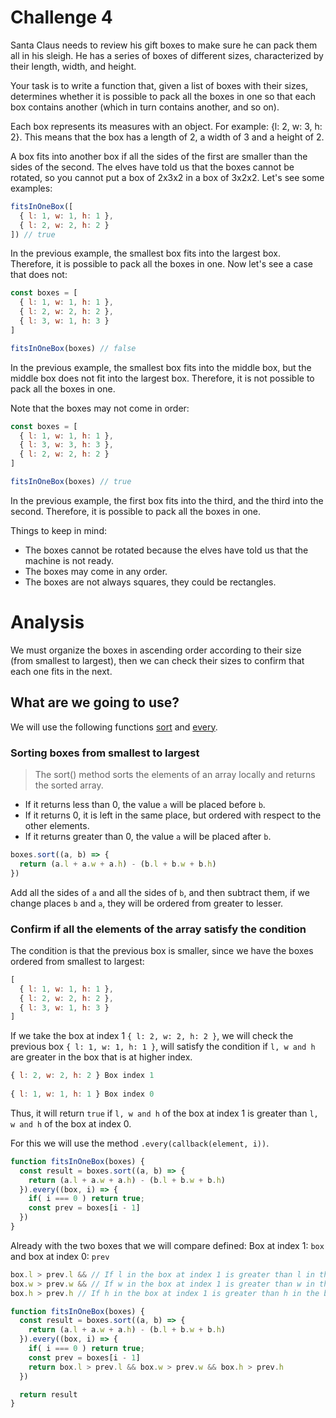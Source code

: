 # Challenge 4

Santa Claus needs to review his gift boxes to make sure he can pack them all in his sleigh. He has a series of boxes of different sizes, characterized by their length, width, and height.

Your task is to write a function that, given a list of boxes with their sizes, determines whether it is possible to pack all the boxes in one so that each box contains another (which in turn contains another, and so on).

Each box represents its measures with an object. For example: {l: 2, w: 3, h: 2}. This means that the box has a length of 2, a width of 3 and a height of 2.

A box fits into another box if all the sides of the first are smaller than the sides of the second. The elves have told us that the boxes cannot be rotated, so you cannot put a box of 2x3x2 in a box of 3x2x2. Let's see some examples:

```js
fitsInOneBox([
  { l: 1, w: 1, h: 1 },
  { l: 2, w: 2, h: 2 }
]) // true
```

In the previous example, the smallest box fits into the largest box. Therefore, it is possible to pack all the boxes in one. Now let's see a case that does not:

```js
const boxes = [
  { l: 1, w: 1, h: 1 },
  { l: 2, w: 2, h: 2 },
  { l: 3, w: 1, h: 3 }
]

fitsInOneBox(boxes) // false
```

In the previous example, the smallest box fits into the middle box, but the middle box does not fit into the largest box. Therefore, it is not possible to pack all the boxes in one.

Note that the boxes may not come in order:

```js
const boxes = [
  { l: 1, w: 1, h: 1 },
  { l: 3, w: 3, h: 3 },
  { l: 2, w: 2, h: 2 }
]

fitsInOneBox(boxes) // true
```

In the previous example, the first box fits into the third, and the third into the second. Therefore, it is possible to pack all the boxes in one.

Things to keep in mind:

- The boxes cannot be rotated because the elves have told us that the machine is not ready.
- The boxes may come in any order.
- The boxes are not always squares, they could be rectangles.

# Analysis

We must organize the boxes in ascending order according to their size (from smallest to largest), then we can check their sizes to confirm that each one fits in the next.

## What are we going to use?

We will use the following functions [sort](https://developer.mozilla.org/es/docs/Web/JavaScript/Reference/Global_Objects/Array/sort) and [every](https://developer.mozilla.org/es/docs/Web/JavaScript/Reference/Global_Objects/Array/every).

### Sorting boxes from smallest to largest

> The sort() method sorts the elements of an array locally and returns the sorted array.

 - If it returns less than 0, the value `a` will be placed before `b`.
 - If it returns 0, it is left in the same place, but ordered with respect to the other elements.
 - If it returns greater than 0, the value `a` will be placed after `b`.

```js
boxes.sort((a, b) => {
  return (a.l + a.w + a.h) - (b.l + b.w + b.h)
})
```

Add all the sides of `a` and all the sides of `b`, and then subtract them, if we change places `b` and `a`, they will be ordered from greater to lesser.

### Confirm if all the elements of the array satisfy the condition

The condition is that the previous box is smaller, since we have the boxes ordered from smallest to largest:

```js
[ 
  { l: 1, w: 1, h: 1 }, 
  { l: 2, w: 2, h: 2 }, 
  { l: 3, w: 1, h: 3 } 
]
```

If we take the box at index 1 `{ l: 2, w: 2, h: 2 }`, we will check the previous box `{ l: 1, w: 1, h: 1 }`, will satisfy the condition if `l, w and h` are greater in the box that is at higher index.

```js
{ l: 2, w: 2, h: 2 } Box index 1
     
{ l: 1, w: 1, h: 1 } Box index 0
```

Thus, it will return `true` if `l, w and h` of the box at index 1 is greater than `l, w and h` of the box at index 0.

For this we will use the method `.every(callback(element, i))`.

```js
function fitsInOneBox(boxes) {
  const result = boxes.sort((a, b) => {
    return (a.l + a.w + a.h) - (b.l + b.w + b.h)
  }).every((box, i) => {
    if( i === 0 ) return true;
    const prev = boxes[i - 1]
  })
}
```

Already with the two boxes that we will compare defined: Box at index 1: `box` and box at index 0: `prev`

```js
box.l > prev.l && // If l in the box at index 1 is greater than l in the box at index 0 it will return true
box.w > prev.w && // If w in the box at index 1 is greater than w in the box at index 0 it will give true
box.h > prev.h // If h in the box at index 1 is greater than h in the box at index 0 it will give true
```

```js
function fitsInOneBox(boxes) {
  const result = boxes.sort((a, b) => {
    return (a.l + a.w + a.h) - (b.l + b.w + b.h)
  }).every((box, i) => {
    if( i === 0 ) return true;
    const prev = boxes[i - 1]
    return box.l > prev.l && box.w > prev.w && box.h > prev.h
  })

  return result
}
```
